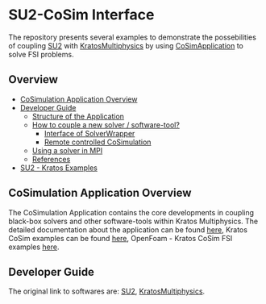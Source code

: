# SU2-CoSim Interface
The repository presents several examples to demonstrate the possebilities of coupling [SU2](https://su2code.github.io/) with [KratosMultiphysics](https://github.com/KratosMultiphysics) by using [CoSimApplication](https://github.com/KratosMultiphysics/Kratos/tree/master/applications/CoSimulationApplication) to solve FSI problems.


## Overview
- [CoSimulation Application Overview](#cosimulation-application)
- [Developer Guide](#developer-guide)
    - [Structure of the Application](#structure-of-the-application)
    - [How to couple a new solver / software-tool?](#how-to-couple-a-new-solver--software-tool)
      - [Interface of SolverWrapper](#interface-of-solverwrapper)
      - [Remote controlled CoSimulation](#remote-controlled-cosimulation)
    - [Using a solver in MPI](#using-a-solver-in-mpi)
  - [References](#references)
- [SU2 - Kratos Examples](#SU2-KratosExamples)

<a name="cosimulation-application"></a>

## CoSimulation Application Overview

The CoSimulation Application contains the core developments in coupling black-box solvers and other software-tools within Kratos Multiphysics. The detailed documentation about the application can be found [here](https://github.com/KratosMultiphysics/Kratos/tree/master/applications/CoSimulationApplication#overview), Kratos CoSim examples can be found [here](https://github.com/KratosMultiphysics/Kratos/tree/master/applications/CoSimulationApplication#examples), OpenFoam - Kratos CoSim FSI examples [here](https://github.com/ashishdarekar/Kratos_OpenFOAM_adapter).

<a name="developer-guide"></a>


## Developer Guide


<a name="developer-guide_structure-of-the-application"></a>


The original link to softwares are: [SU2](https://su2code.github.io/), [KratosMultiphysics](https://github.com/KratosMultiphysics).